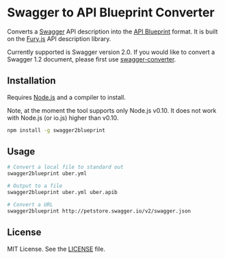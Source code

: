 # Swagger to API Blueprint Converter

Converts a [Swagger](http://swagger.io/) API description into the [API Blueprint](https://apiblueprint.org/) format. It is built on the [Fury.js](https://github.com/apiaryio/fury.js) API description library.

Currently supported is Swagger version 2.0. If you would like to convert
a Swagger 1.2 document, please first use [swagger-converter](https://github.com/apigee-127/swagger-converter).

## Installation

Requires [Node.js](https://nodejs.org/) and a compiler to install.

Note, at the moment the tool supports only Node.js v0.10. It does not work with Node.js (or io.js) higher than v0.10.

```bash
npm install -g swagger2blueprint
```

## Usage

```bash
# Convert a local file to standard out
swagger2blueprint uber.yml

# Output to a file
swagger2blueprint uber.yml uber.apib

# Convert a URL
swagger2blueprint http://petstore.swagger.io/v2/swagger.json
```

## License

MIT License. See the [LICENSE](https://github.com/apiaryio/swagger2blueprint/blob/master/LICENSE) file.
